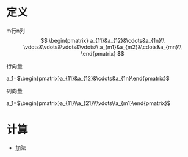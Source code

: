 # 定义

m行n列
$$
\begin{pmatrix}
a_{11}&a_{12}&\cdots&a_{1n}\\
\vdots&\vdots&\vdots&\vdots\\
a_{m1}&a_{m2}&\cdots&a_{mn}\\
\end{pmatrix}
$$

行向量

a_1=$\begin{pmatrix}a_{11}&a_{12}&\cdots&a_{1n}\end{pmatrix}$

列向量

a_1=$\begin{pmatrix}a_{11}\\a_{21}\\\vdots\\a_{m1}\end{pmatrix}$










# 计算
* 加法





